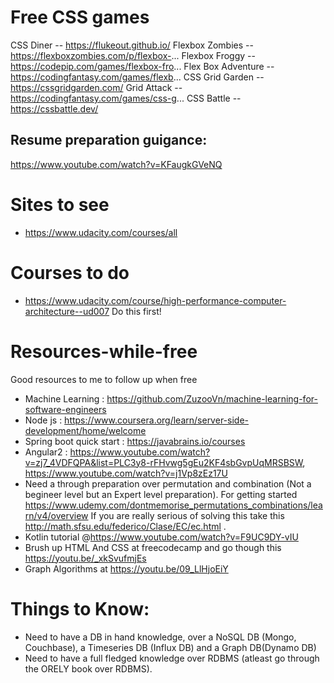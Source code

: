 # Free CSS games
CSS Diner -- https://flukeout.github.io/
Flexbox Zombies -- https://flexboxzombies.com/p/flexbox-...
Flexbox Froggy -- https://codepip.com/games/flexbox-fro...
Flex Box Adventure -- https://codingfantasy.com/games/flexb...
CSS Grid Garden -- https://cssgridgarden.com/
Grid Attack -- https://codingfantasy.com/games/css-g...
CSS Battle -- https://cssbattle.dev/

## Resume preparation guigance: 
https://www.youtube.com/watch?v=KFaugkGVeNQ

# Sites to see
 - https://www.udacity.com/courses/all
 

# Courses to do
 - https://www.udacity.com/course/high-performance-computer-architecture--ud007 Do this first!


# Resources-while-free
Good resources to me to follow up when free

 - Machine Learning : https://github.com/ZuzooVn/machine-learning-for-software-engineers
 - Node js : https://www.coursera.org/learn/server-side-development/home/welcome
 - Spring boot quick start : https://javabrains.io/courses
 - Angular2 : https://www.youtube.com/watch?v=zj7_4VDFQPA&list=PLC3y8-rFHvwg5gEu2KF4sbGvpUqMRSBSW, https://www.youtube.com/watch?v=j1Vp8zEz17U
- Need a through preparation over permutation and combination (Not a begineer level but an Expert level preparation).
  For getting started https://www.udemy.com/dontmemorise_permutations_combinations/learn/v4/overview
  If you are really serious of solving this take this http://math.sfsu.edu/federico/Clase/EC/ec.html .
- Kotlin tutorial @https://www.youtube.com/watch?v=F9UC9DY-vIU
- Brush up HTML And CSS at freecodecamp and go though this https://youtu.be/_xkSvufmjEs
- Graph Algorithms at https://youtu.be/09_LlHjoEiY


# Things to Know:
 - Need to have a DB in hand knowledge, over a NoSQL DB (Mongo, Couchbase), a Timeseries DB (Influx DB) and a Graph DB(Dynamo DB)
 - Need to have a full fledged knowledge over RDBMS (atleast go through the ORELY book over RDBMS).
